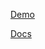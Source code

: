 [Demo](https://defkil.github.io/todo-typescript-client/main/demo/)

[Docs](https://defkil.github.io/todo-typescript-client/main/docs/)
